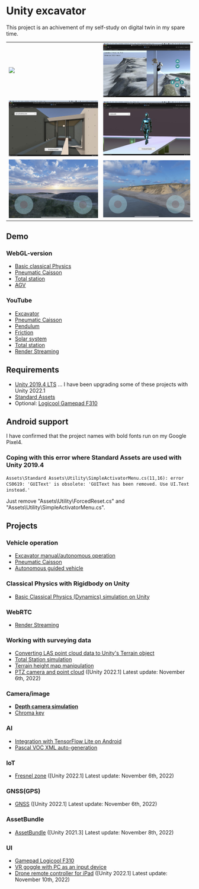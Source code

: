 # Unity excavator

This project is an achivement of my self-study on digital twin in my spare time.

<table>
<tr><td>
<img src="./doc/scene.png" width=400>
</td>
<td style="margin: 20px;" >
<img src="./doc/ptz_camera2.jpg" width=400>
</td></tr>
<tr><td>
<img src="./doc/AssetBundle_AzumaHouse.jpg" width=400>
</td>
<td style="margin: 20px;" >
<img src="./doc/AssetBundle_Catwalk.jpg" width=400>
</td></tr>
<tr><td>
<img src="./doc/DroneRemoteController1.jpg" width=400>
</td>
<td style="margin: 20px;" >
<img src="./doc/DroneRemoteController2.jpg" width=400>
</td></tr>
<table>

## Demo

### WebGL-version

- [Basic classical Physics](https://araobp.github.io/unity-excavator/www/basic_classical_physics/)
- [Pneumatic Caisson](https://araobp.github.io/unity-excavator/www/pneumatic_caisson/)
- [Total station](https://araobp.github.io/unity-excavator/www/total_station/)
- [AGV](https://araobp.github.io/unity-excavator/www/agv/)

### YouTube

- [Excavator](https://www.youtube.com/watch?v=0X4c5gxU6-A)
- [Pneumatic Caisson](https://youtu.be/3EMcrRJ446w)
- [Pendulum](https://www.youtube.com/watch?v=2AjkpGLnm74)
- [Friction](https://www.youtube.com/watch?v=5SQ1QVdskcI)
- [Solar system](https://www.youtube.com/watch?v=2z0K-X5a5Ss)
- [Total station](https://www.youtube.com/watch?v=Is45dRC3fNM)
- [Render Streaming](https://youtu.be/CTrM93eaq1s)

## Requirements

- [Unity 2019.4 LTS](https://unity.com/releases/2019-lts) ... I have been upgrading some of these projects with Unity 2022.1
- [Standard Assets](https://assetstore.unity.com/packages/essentials/asset-packs/standard-assets-for-unity-2017-3-32351)
- Optional: [Logicool Gamepad F310](https://www.logitechg.com/en-us/products/gamepads/f310-gamepad.940-000110.html)

## Android support

I have confirmed that the project names with bold fonts run on my Google Pixel4.

### Coping with this error where Standard Assets are used with Unity 2019.4

```
Assets\Standard Assets\Utility\SimpleActivatorMenu.cs(11,16): error CS0619: 'GUIText' is obsolete: 'GUIText has been removed. Use UI.Text instead.'
```

Just remove "Assets\Utility\ForcedReset.cs" and "Assets\Utility\SimpleActivatorMenu.cs".

## Projects

### Vehicle operation

- [Excavator manual/autonomous operation](./doc/Excavator.md)
- [Pneumatic Caisson](./doc/PneumaticCaisson.md)
- [Autonomous guided vehicle](./doc/AGV.md)

### Classical Physics with Rigidbody on Unity

- [Basic Classical Physics (Dynamics) simulation on Unity](./doc/BasicClassicalPhysics.md)

### WebRTC

- [Render Streaming](./doc/RenderStreaming.md)

### Working with surveying data

- [Converting LAS point cloud data to Unity's Terrain object](./doc/PointCloud.md)
- [Total Station simulation](./doc/TotalStation.md)
- [Terrain height map manipulation](./doc/HeightMapManipulation.md)
- [PTZ camera and point cloud](./doc/PTZCamera.md) ([Unity 2022.1] Latest update: November 6th, 2022)

### Camera/image

- **[Depth camera simulation](./doc/DepthCamera.md)**
- [Chroma key](./doc/ChromaKey.md)

### AI

- [Integration with TensorFlow Lite on Android](./doc/TensorFlowLite.md)
- [Pascal VOC XML auto-generation](./doc/PascalVOC.md) 

### IoT

- [Fresnel zone](./doc/FresnelZone.md) ([Unity 2022.1] Latest update: November 6th, 2022)

### GNSS(GPS)

- [GNSS](./doc/GNSS.md) ([Unity 2022.1] Latest update: November 6th, 2022)

### AssetBundle

- [AssetBundle](./doc/AssetBundle.md) ([Unity 2021.3] Latest update: November 8th, 2022)

### UI

- [Gamepad Logicool F310](./doc/GamepadF310.md)
- [VR goggle with PC as an input device](./doc/VR_Input.md)
- [Drone remote controller for iPad](./doc/DroneRemoteController.md) ([Unity 2022.1] Latest update: November 10th, 2022)
